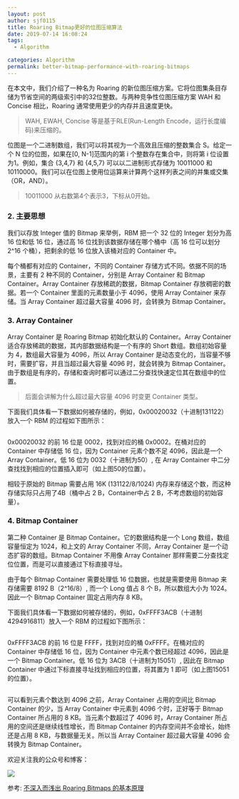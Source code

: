 ```yaml
---
layout: post
author: sjf0115
title: Roaring Bitmap更好的位图压缩算法
date: 2019-07-14 16:08:24
tags:
  - Algorithm

categories: Algorithm
permalink: better-bitmap-performance-with-roaring-bitmaps
---
```


在本文中，我们介绍了一种名为 Roaring 的新位图压缩方案。它将位图集条目存储为节省空间的两级索引中的32位整数。与两种竞争性位图压缩方案 WAH 和 Concise 相比，Roaring 通常使用更少的内存并且速度更快。

> WAH, EWAH, Concise 等是基于RLE(Run-Length Encode，运行长度编码)来压缩的。

位图是一个二进制数组，我们可以将其视为一个高效且压缩的整数集合 S。给定一个 N 位的位图，如果在[0, N-1]范围内的第 i 个整数存在集合中，则将第 i 位设置为1。例如，集合 {3,4,7} 和 {4,5,7} 可以以二进制形式存储为 10011000 和 10110000。我们可以在位图上使用位运算来计算两个这样列表之间的并集或交集（OR，AND）。

> 10011000 从右数第4个表示3，下标从0开始。

### 2. 主要思想

我们以存放 Integer 值的 Bitmap 来举例，RBM 把一个 32 位的 Integer 划分为高 16 位和低 16 位，通过高 16 位找到该数据存储在哪个桶中（高 16 位可以划分 2^16 个桶），把剩余的低 16 位放入该桶对应的 Container 中。

每个桶都有对应的 Container，不同的 Container 存储方式不同。依据不同的场景，主要有 2 种不同的 Container，分别是 Array Container 和 Bitmap Container。Array Container 存放稀疏的数据，Bitmap Container 存放稠密的数据。若一个 Container 里面的元素数量小于 4096，使用 Array Container 来存储。当 Array Container 超过最大容量 4096 时，会转换为 Bitmap Container。

### 3. Array Container

Array Container 是 Roaring Bitmap 初始化默认的 Container。Array Container 适合存放稀疏的数据，其内部数据结构是一个有序的 Short 数组。数组初始容量为 4，数组最大容量为 4096，所以 Array Container 是动态变化的，当容量不够时，需要扩容，并且当超过最大容量 4096 时，就会转换为 Bitmap Container。由于数组是有序的，存储和查询时都可以通过二分查找快速定位其在数组中的位置。

> 后面会讲解为什么超过最大容量 4096 时变更 Container 类型。

下面我们具体看一下数据如何被存储的，例如，0x00020032（十进制131122）放入一个 RBM 的过程如下图所示：

![]()

0x00020032 的前 16 位是 0002，找到对应的桶 0x0002。在桶对应的 Container 中存储低 16 位，因为 Container 元素个数不足 4096，因此是一个 Array Container。低 16 位为 0032（十进制为50）, 在 Array Container 中二分查找找到相应的位置插入即可（如上图50的位置）。

相较于原始的 Bitmap 需要占用 16K (131122/8/1024) 内存来存储这个数，而这种存储实际只占用了4B（桶中占 2 B，Container中占 2 B，不考虑数组的初始容量）。

### 4. Bitmap Container

第二种 Container 是 Bitmap Container。它的数据结构是一个 Long 数组，数组容量恒定为 1024，和上文的 Array Container 不同，Array Container 是一个动态扩容的数组。Bitmap Container 不用像 Array Container 那样需要二分查找定位位置，而是可以直接通过下标直接寻址。

由于每个 Bitmap Container 需要处理低 16 位数据，也就是需要使用 Bitmap 来存储需要 8192 B（2^16/8）, 而一个 Long 值占 8 个 B，所以数组大小为 1024。因此一个 Bitmap Container 固定占用内存 8 KB。

下面我们具体看一下数据如何被存储的，例如，0xFFFF3ACB（十进制4294916811）放入一个 RBM 的过程如下图所示：

![]()

0xFFFF3ACB 的前 16 位是 FFFF，找到对应的桶 0xFFFF。在桶对应的 Container 中存储低 16 位，因为 Container 中元素个数已经超过 4096，因此是一个 Bitmap Container。低 16 位为 3ACB（十进制为15051）, 因此在 Bitmap Container 中通过下标直接寻址找到相应的位置，将其置为 1 即可（如上图15051的位置）。

![]()

可以看到元素个数达到 4096 之前，Array Container 占用的空间比 Bitmap Container 的少，当 Array Container 中元素到 4096 个时，正好等于 Bitmap Container 所占用的 8 KB。当元素个数超过了 4096 时，Array Container 所占用的空间还是继续线性增长，而 Bitmap Container 的内存空间并不会增长，始终还是占用 8 KB，与数据量无关。所以当 Array Container 超过最大容量 4096 会转换为 Bitmap Container。

欢迎关注我的公众号和博客：

![](https://github.com/sjf0115/PubLearnNotes/blob/master/image/Other/smartsi.jpg?raw=true)

参考: [不深入而浅出 Roaring Bitmaps 的基本原理](https://cloud.tencent.com/developer/article/1136054)
